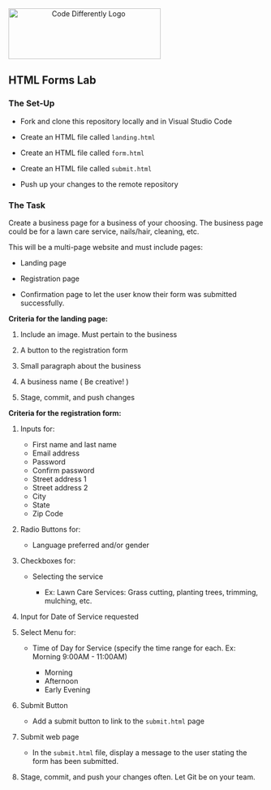 <img  src="../code-diff-logo.png" alt="Code Differently Logo" style="height:100px; width:300px; text-align:center;">


## HTML Forms Lab



### The Set-Up


- Fork and clone this repository locally and in Visual Studio Code

- Create an HTML file called `landing.html`

- Create an HTML file called `form.html`

- Create an HTML file called `submit.html`

- Push up your changes to the remote repository


### The Task

Create a business page for a business of your choosing. The business page could be for a lawn care service, nails/hair, cleaning, etc.

This will be a multi-page website and must include pages:

- Landing page 

- Registration page 

- Confirmation  page to let the user know their form was submitted successfully.

<strong>Criteria for the landing page:</strong>

1. Include an image. Must pertain to the business

2. A button  to the registration form

3. Small paragraph about the business

4. A business name ( Be creative! )

5. Stage, commit, and push changes

<strong>Criteria for the registration form:</strong>

1. Inputs for:

    - First name and last name
    - Email address
    - Password
    - Confirm password
    - Street address 1
    - Street address 2
    - City
    - State
    - Zip Code

2. Radio Buttons for:

    - Language preferred and/or gender 

3. Checkboxes for:

    - Selecting the service

        - Ex: Lawn Care Services: Grass cutting, planting trees, trimming, mulching, etc.

4. Input for Date of Service requested
    
5. Select Menu for:

    - Time of Day for Service (specify the time range for each. Ex: Morning 9:00AM - 11:00AM)

        - Morning
        - Afternoon
        - Early Evening

6. Submit Button

    - Add a submit button to link to the `submit.html` page

7. Submit web page

    - In the `submit.html` file, display a message to the user stating the form has been submitted. 

8. Stage, commit, and push your changes often. Let Git be on your team.
